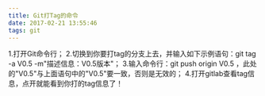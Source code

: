 ```yaml
---
title: Git打Tag的命令
date: 2017-02-21 13:55:46
tags: git
---
```

1.打开Git命令行；
2.切换到你要打tag的分支上去，并输入如下示例语句：git tag -a V0.5 -m"描述信息：V0.5版本"；
3.输入命令行：git push origin V0.5 ，此处的"V0.5"与上面语句中的"V0.5"要一致，否则是无效的；
4.打开gitlab查看tag信息，点开就能看到你打的tag信息了！
